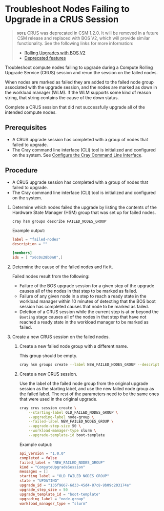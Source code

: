 # Troubleshoot Nodes Failing to Upgrade in a CRUS Session

> **`NOTE`** CRUS was deprecated in CSM 1.2.0. It will be removed in a future CSM release and replaced with BOS V2, which will provide similar functionality.
> See the following links for more information:
>
> - [Rolling Upgrades with BOS V2](../boot_orchestration/Rolling_Upgrades.md)
> - [Deprecated features](../../introduction/deprecated_features/README.md)

Troubleshoot compute nodes failing to upgrade during a Compute Rolling Upgrade Service \(CRUS\) session and rerun the session on the failed nodes.

When nodes are marked as failed they are added to the failed node group associated with the upgrade session, and the nodes are marked as down in the workload manager \(WLM\).
If the WLM supports some kind of reason string, that string contains the cause of the down status.

Complete a CRUS session that did not successfully upgrade all of the intended compute nodes.

## Prerequisites

- A CRUS upgrade session has completed with a group of nodes that failed to upgrade.
- The Cray command line interface \(CLI\) tool is initialized and configured on the system. See [Configure the Cray Command Line Interface](../configure_cray_cli.md).

## Procedure

- A CRUS upgrade session has completed with a group of nodes that failed to upgrade.
- The Cray command line interface \(CLI\) tool is initialized and configured on the system.

1. Determine which nodes failed the upgrade by listing the contents of the Hardware State Manager \(HSM\) group that was set up for failed nodes.

    ```bash
    cray hsm groups describe FAILED_NODES_GROUP
    ```

    Example output:

    ```toml
    label = "failed-nodes"
    description = ""

    [members]
    ids = [ "x0c0s28b0n0",]
    ```

1. Determine the cause of the failed nodes and fix it.

    Failed nodes result from the following:

    - Failure of the BOS upgrade session for a given step of the upgrade causes all of the nodes in that step to be marked as failed.
    - Failure of any given node in a step to reach a ready state in the workload manager within 10 minutes of detecting that the BOS boot session has completed causes that node
      to be marked as failed.
    - Deletion of a CRUS session while the current step is at or beyond the `Booting` stage causes all of the nodes in that step that have not reached a ready state in the
      workload manager to be marked as failed.

1. Create a new CRUS session on the failed nodes.

    1. Create a new failed node group with a different name.

        This group should be empty.

        ```bash
        cray hsm groups create --label NEW_FAILED_NODES_GROUP --description 'Failed Node Group for my Compute Node upgrade'
        ```

    1. Create a new CRUS session.

        Use the label of the failed node group from the original upgrade session as the starting label, and use the new failed node group as the failed label.
        The rest of the parameters need to be the same ones that were used in the original upgrade.

        ```bash
        cray crus session create \
            --starting-label OLD_FAILED_NODES_GROUP \
            --upgrading-label node-group \
            --failed-label NEW_FAILED_NODES_GROUP \
            --upgrade-step-size 50 \
            --workload-manager-type slurm \
            --upgrade-template-id boot-template
        ```

        Example output:

        ```toml
        api_version = "1.0.0"
        completed = false
        failed_label = "NEW_FAILED_NODES_GROUP"
        kind = "ComputeUpgradeSession"
        messages = []
        starting_label = "OLD_FAILED_NODES_GROUP"
        state = "UPDATING"
        upgrade_id = "135f9667-6d33-45d4-87c8-9b09c203174e"
        upgrade_step_size = 50
        upgrade_template_id = "boot-template"
        upgrading_label = "node-group"
        workload_manager_type = "slurm"
        ```
